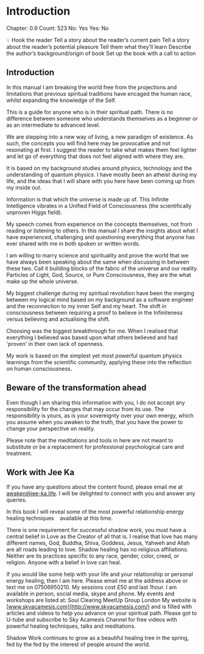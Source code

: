 # Introduction

Chapter: 0.9
Count: 523
No: Yes
Yes: No

<aside>
💡 Hook the reader
Tell a story about the reader’s current pain
Tell a story about the reader’s potential pleasure
Tell them what they’ll learn
Describe the author’s background/origin of book
Set up the book with a call to action

</aside>

## Introduction

In this manual I am breaking the world free from the projections and limitations that previous spiritual traditions have encaged the human race, whilst expanding the knowledge of the Self.

This is a guide for anyone who is in their spiritual path. There is no difference between someone who understands themselves as a beginner or as an intermediate to advanced level.

We are stepping into a new way of living, a new paradigm of existence. As such, the concepts you will find here may be provocative and not resonating at first. I suggest the reader to take what makes them feel lighter and let go of everything that does not feel aligned with where they are.

It is based on my background studies around physics, technology and the understanding of quantum physics. I have mostly been an atheist during my life, and the ideas that I will share with you here have been coming up from my inside out.

Information is that which the universe is made up of. This Infinite Intelligence vibrates in a Unified Field of Consciousness (the scientifically unproven Higgs field).

My speech comes from experience on the concepts themselves, not from reading or listening to others. In this manual I share the insights about what I have experienced, challenging and questioning everything that anyone has ever shared with me in both spoken or written words.

I am willing to marry science and spirituality and prove the world that we have always been speaking about the same when discussing in between these two. Call it building blocks of the fabric of the universe and our reality. Particles of Light, God, Source, or Pure Consciousness, they are the what make up the whole universe.

My biggest challenge during my spiritual revolution have been the merging between my logical mind based on my background as a software engineer and the reconnection to my inner Self and my heart. The shift in consciousness between requiring a proof to believe in the Infiniteness versus believing and actualising the shift.

Choosing was the biggest breakthrough for me. When I realised that everything I believed was based upon what others believed and had 'proven' in their own lack of openness.

My work is based on the simplest yet most powerful quantum physics learnings from the scientific community, applying these into the reflection on human consciousness.

## Beware of the transformation ahead

Even though I am sharing this information with you, I do not accept any responsibility for the changes that may occur from its use. The responsibility is yours, as is your sovereignty over your own energy, which you assume when you awaken to the truth, that you have the power to change your perspective on reality. 

Please note that the meditations and tools in here are not meant to substitute or be a replacement for professional psychological care and treatment.

## Work with Jee Ka

If you have any questions about the content found, please email me at [awaken@jee-ka.life](mailto:awaken@jee-ka.life). I will be delighted to connect with you and answer any queries. 

In this book I will reveal some of the most powerful relationship energy healing techniques    available at this time.

There is one requirement for successful shadow work, you must have a central belief in Love as the Creator of all that is. I realise that love has many different names, God, Buddha, Shiva, Goddess, Jesus, Yahweh and Allah are all roads leading to love. Shadow healing has no religious affiliations. Neither are its practices specific to any race, gender, color, creed, or religion. Anyone with a belief in love can heal. 

If you would like some help with your life and your relationship or personal energy healing, then I am here. Please email me at the address above or text me on 07506950210. My sessions cost £50 and last 1hour. I am available in person, social media, skype and phone. My events and workshops are listed at: Soul Clearing MeetUp Group London My website is [www.skyacamesis.com](http://www.skyacamesis.com/) and is filled with articles and videos to help you advance on your spiritual path. Please got to U-tube and subscribe to Sky Acamesis Channel for free videos with powerful healing techniques, talks and meditations. 

Shadow Work continues to grow as a beautiful healing tree in the spring, fed by the fed by the interest of people around the world.